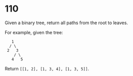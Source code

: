 [_metadata_:number]:-      "110"
[_metadata_:difficulty]:-  "Medium"
[_metadata_:asker]:-       "Facebook"
[_metadata_:tags]:-        "binary-tree"

# 110

Given a binary tree, return all paths from the root to leaves.

For example, given the tree:

```
   1
  / \
 2   3
    / \
   4   5
```

Return `[[1, 2], [1, 3, 4], [1, 3, 5]]`.
